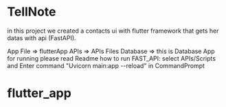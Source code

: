 # TellNote

in this project we created a contacts ui with flutter framework that gets her datas with api (FastAPI).

App File => flutterApp
APIs => APIs Files 
Database => this is Database App for running please read Readme
how to run FAST_API: select APIs/Scripts and Enter command "Uvicorn main:app --reload" in CommandPrompt

# flutter_app

